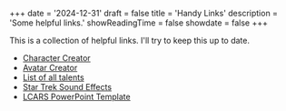 +++
date = '2024-12-31'
draft = false
title = 'Handy Links'
description = 'Some helpful links.'
showReadingTime = false
showdate = false
+++

This is a collection of helpful links. I'll try to keep this up to date.

- [Character Creator](https://sta.bcholmes.org/index.html)
- [Avatar Creator](https://scifiavatars.com/)
- [List of all talents](https://sta.bcholmes.org/talents)
- [Star Trek Sound Effects](https://www.trekcore.com/audio/)
- [LCARS PowerPoint Template](https://continuingmissionsta.com/2019/06/07/jonathan-isaac-moores-powerpoint-briefings/)



